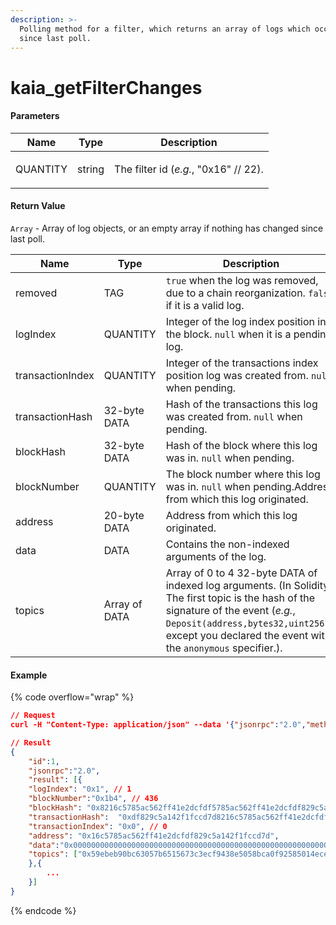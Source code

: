 ```yaml
---
description: >-
  Polling method for a filter, which returns an array of logs which occurred
  since last poll.
---
```


# kaia\_getFilterChanges

#### **Parameters**

| Name     | Type   | Description                                             |
| -------- | ------ | ------------------------------------------------------- |
| QUANTITY | string | <p>The filter id (<em>e.g.</em>, "0x16" // 22).<br></p> |

#### **Return Value**

`Array` - Array of log objects, or an empty array if nothing has changed since last poll.

| Name             | Type          | Description                                                                                                                                                                                                                                  |
| ---------------- | ------------- | -------------------------------------------------------------------------------------------------------------------------------------------------------------------------------------------------------------------------------------------- |
| removed          | TAG           | `true` when the log was removed, due to a chain reorganization. `false` if it is a valid log.                                                                                                                                                |
| logIndex         | QUANTITY      | Integer of the log index position in the block. `null` when it is a pending log.                                                                                                                                                             |
| transactionIndex | QUANTITY      | Integer of the transactions index position log was created from. `null` when pending.                                                                                                                                                        |
| transactionHash  | 32-byte DATA  | Hash of the transactions this log was created from. `null` when pending.                                                                                                                                                                     |
| blockHash        | 32-byte DATA  | Hash of the block where this log was in. `null` when pending.                                                                                                                                                                                |
| blockNumber      | QUANTITY      | The block number where this log was in. `null` when pending.Address from which this log originated.                                                                                                                                          |
| address          | 20-byte DATA  | Address from which this log originated.                                                                                                                                                                                                      |
| data             | DATA          | Contains the non-indexed arguments of the log.                                                                                                                                                                                               |
| topics           | Array of DATA | Array of 0 to 4 32-byte DATA of indexed log arguments. (In Solidity: The first topic is the hash of the signature of the event (_e.g._, `Deposit(address,bytes32,uint256)`), except you declared the event with the `anonymous` specifier.). |

#### Example

{% code overflow="wrap" %}
```json
// Request
curl -H "Content-Type: application/json" --data '{"jsonrpc":"2.0","method":"kaia_getFilterChanges","params":["0x16"],"id":73}' http://kaia.blockpi.network/v1/rpc/your-api-key

// Result
{
    "id":1,
    "jsonrpc":"2.0",
    "result": [{
    "logIndex": "0x1", // 1
    "blockNumber":"0x1b4", // 436
    "blockHash": "0x8216c5785ac562ff41e2dcfdf5785ac562ff41e2dcfdf829c5a142f1fccd7d",
    "transactionHash":  "0xdf829c5a142f1fccd7d8216c5785ac562ff41e2dcfdf5785ac562ff41e2dcf",
    "transactionIndex": "0x0", // 0
    "address": "0x16c5785ac562ff41e2dcfdf829c5a142f1fccd7d",
    "data":"0x0000000000000000000000000000000000000000000000000000000000000000",
    "topics": ["0x59ebeb90bc63057b6515673c3ecf9438e5058bca0f92585014eced636878c9a5"]
    },{
        ...
    }]
}
```
{% endcode %}
